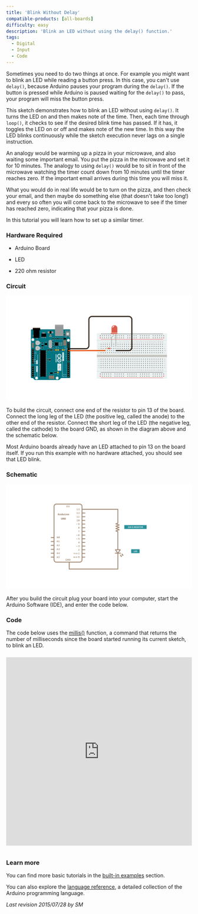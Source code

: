 ```yaml
---
title: 'Blink Without Delay'
compatible-products: [all-boards]
difficulty: easy
description: 'Blink an LED without using the delay() function.'
tags: 
  - Digital
  - Input
  - Code
---
```


Sometimes you need to do two things at once.  For example you might want to blink an LED  while reading a button press.  In this case, you can't use `delay()`, because Arduino pauses your program during the `delay()`. If the button is pressed while Arduino is paused waiting for the `delay()` to pass, your program will miss the button press.

This sketch demonstrates how to blink an LED without using `delay()`. It turns the LED on and then makes note of the time.  Then, each time through `loop()`, it checks to see if the desired blink time has passed. If it has, it toggles the LED on or off and makes note of the new time. In this way the LED blinks continuously while the sketch execution never lags on a single instruction.

An analogy would be warming up a pizza in your microwave, and also waiting some important email. You put the pizza in the microwave and set it for 10 minutes.  The analogy to using `delay()` would be to sit in front of the microwave watching the timer count down from 10 minutes until the timer reaches zero. If the important email arrives during this time you will miss it.

What you would do in real life would be to turn on the pizza, and then check your email, and then maybe do something else (that doesn't take too long!) and every so often you will come back to the microwave to see if the timer has reached zero, indicating that your pizza is done.

In this tutorial you will learn how to set up a similar timer.

### Hardware Required

- Arduino Board

- LED

- 220 ohm resistor

### Circuit

![](assets/circuit.png)

To build the circuit, connect one end of the resistor to pin 13 of the board.  Connect the long leg of the LED (the positive leg, called the anode) to the other end of the resistor. Connect the short leg of the LED (the negative leg, called the cathode) to the board GND, as shown in the diagram above and the schematic below.

Most Arduino boards already have an LED attached to pin 13 on the board itself.  If you run this example with no hardware attached, you should see that LED blink.

### Schematic


![](assets/schematic.png)



After you build the circuit plug your board into your computer, start the Arduino Software (IDE), and enter the code below.

### Code

The code below uses the [millis()](https://www.arduino.cc/reference/en/language/functions/time/millis/) function, a command that returns the number of milliseconds since the board started running its current sketch, to blink an LED.

<iframe src='https://create.arduino.cc/example/builtin/02.Digital%5CBlinkWithoutDelay/BlinkWithoutDelay/preview?embed&snippet' style='height:510px;width:100%;margin:10px 0' frameborder='0'></iframe>

### Learn more

You can find more basic tutorials in the [built-in examples](/built-in-examples) section.

You can also explore the [language reference](https://www.arduino.cc/reference/en/), a detailed collection of the Arduino programming language.

*Last revision 2015/07/28 by SM*
